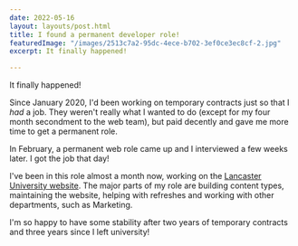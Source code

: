 ```yaml
---
date: 2022-05-16
layout: layouts/post.html
title: I found a permanent developer role!
featuredImage: "/images/2513c7a2-95dc-4ece-b702-3ef0ce3ec8cf-2.jpg"
excerpt: It finally happened!

---
```

It finally happened!

Since January 2020, I'd been working on temporary contracts just so that I _had_ a job. They weren't really what I wanted to do (except for my four month secondment to the web team), but paid decently and gave me more time to get a permanent role.

In February, a permanent web role came up and I interviewed a few weeks later. I got the job that day!

I've been in this role almost a month now, working on the [Lancaster University website](https://www.lancaster.ac.uk). The major parts of my role are building content types, maintaining the website, helping with refreshes and working with other departments, such as Marketing.

I'm so happy to have some stability after two years of temporary contracts and three years since I left university!
